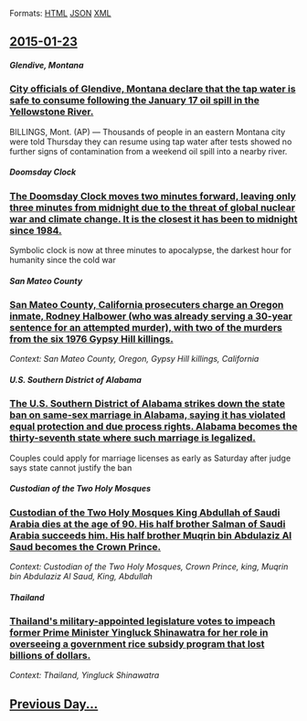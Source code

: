 
Formats: [HTML](2015/01/23/index.html)  [JSON](2015/01/23/index.json)  [XML](2015/01/23/index.xml)  

## [2015-01-23](/news/2015/01/23/index.md)

##### Glendive, Montana
### [City officials of Glendive, Montana declare that the tap water is safe to consume following the January 17 oil spill in the Yellowstone River. ](/news/2015/01/23/city-officials-of-glendive-montana-declare-that-the-tap-water-is-safe-to-consume-following-the-january-17-oil-spill-in-the-yellowstone-rive.md)
BILLINGS, Mont. (AP) &mdash; Thousands of people in an eastern Montana city were told Thursday they can resume using tap water after tests showed no further signs of contamination from a weekend oil spill into a nearby river.

##### Doomsday Clock
### [The Doomsday Clock moves two minutes forward, leaving only three minutes from midnight due to the threat of global nuclear war and climate change. It is the closest it has been to midnight since 1984. ](/news/2015/01/23/the-doomsday-clock-moves-two-minutes-forward-leaving-only-three-minutes-from-midnight-due-to-the-threat-of-global-nuclear-war-and-climate-c.md)
Symbolic clock is now at three minutes to apocalypse, the darkest hour for humanity since the cold war

##### San Mateo County
### [San Mateo County, California prosecuters charge an Oregon inmate, Rodney Halbower (who was already serving a 30-year sentence for an attempted murder), with two of the murders from the six 1976 Gypsy Hill killings. ](/news/2015/01/23/san-mateo-county-california-prosecuters-charge-an-oregon-inmate-rodney-halbower-who-was-already-serving-a-30-year-sentence-for-an-attempt.md)
_Context: San Mateo County, Oregon, Gypsy Hill killings, California_

##### U.S. Southern District of Alabama
### [The U.S. Southern District of Alabama strikes down the state ban on same-sex marriage in Alabama, saying it has violated equal protection and due process rights. Alabama becomes the thirty-seventh state where such marriage is legalized. ](/news/2015/01/23/the-u-s-southern-district-of-alabama-strikes-down-the-state-ban-on-same-sex-marriage-in-alabama-saying-it-has-violated-equal-protection-an.md)
Couples could apply for marriage licenses as early as Saturday after judge says state cannot justify the ban

##### Custodian of the Two Holy Mosques
### [Custodian of the Two Holy Mosques King Abdullah of Saudi Arabia dies at the age of 90. His half brother Salman of Saudi Arabia succeeds him. His half brother Muqrin bin Abdulaziz Al Saud becomes the Crown Prince. ](/news/2015/01/23/custodian-of-the-two-holy-mosques-king-abdullah-of-saudi-arabia-dies-at-the-age-of-90-his-half-brother-salman-of-saudi-arabia-succeeds-him.md)
_Context: Custodian of the Two Holy Mosques, Crown Prince, king, Muqrin bin Abdulaziz Al Saud, King, Abdullah_

##### Thailand
### [Thailand's military-appointed legislature votes to impeach former Prime Minister Yingluck Shinawatra for her role in overseeing a government rice subsidy program that lost billions of dollars. ](/news/2015/01/23/thailand-s-military-appointed-legislature-votes-to-impeach-former-prime-minister-yingluck-shinawatra-for-her-role-in-overseeing-a-government.md)
_Context: Thailand, Yingluck Shinawatra_

## [Previous Day...](/news/2015/01/22/index.md)


